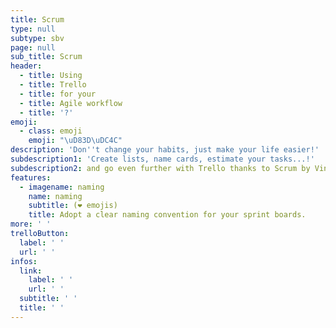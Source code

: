 ```yaml
---
title: Scrum
type: null
subtype: sbv
page: null
sub_title: Scrum
header:
  - title: Using
  - title: Trello
  - title: for your
  - title: Agile workflow
  - title: '?'
emoji:
  - class: emoji
    emoji: "\uD83D\uDC4C"
description: 'Don''t change your habits, just make your life easier!'
subdescription1: 'Create lists, name cards, estimate your tasks...!'
subdescription2: and go even further with Trello thanks to Scrum by Vince
features:
  - imagename: naming
    name: naming
    subtitle: (❤ emojis)
    title: Adopt a clear naming convention for your sprint boards.
more: ' '
trelloButton:
  label: ' '
  url: ' '
infos:
  link:
    label: ' '
    url: ' '
  subtitle: ' '
  title: ' '
---
```



